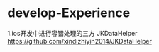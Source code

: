 # develop-Experience

1.ios开发中进行容错处理的三方 JKDataHelper https://github.com/xindizhiyin2014/JKDataHelper
